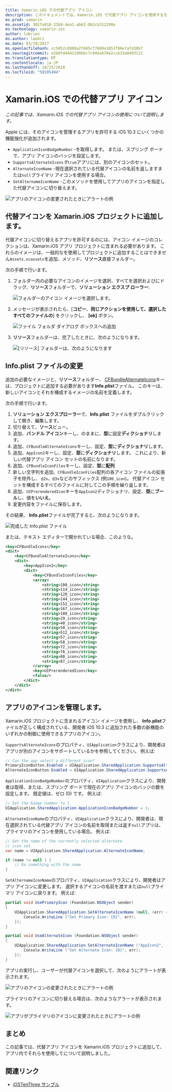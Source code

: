 ```yaml
---
title: Xamarin.iOS での代替アプリ アイコン
description: このドキュメントでは、Xamarin.iOS で代替アプリ アイコンを使用する方法について説明します。 これは、Xamarin.iOS プロジェクトにこれらのアイコンを追加する方法、Info.plist ファイルを変更する方法、およびアプリのアイコンをプログラムで管理する方法について説明します。
ms.prod: xamarin
ms.assetid: 302fa818-33b9-4ea1-ab63-0b2cb312299a
ms.technology: xamarin-ios
author: lobrien
ms.author: laobri
ms.date: 03/29/2017
ms.openlocfilehash: cc5052c8988a27605cf7680a3853f80e7afd38b7
ms.sourcegitcommit: e268fd44422d0bbc7c944a678e2cc633a0493122
ms.translationtype: MT
ms.contentlocale: ja-JP
ms.lasthandoff: 10/25/2018
ms.locfileid: "50105494"
---
```

# <a name="alternate-app-icons-in-xamarinios"></a>Xamarin.iOS での代替アプリ アイコン

_この記事では、Xamarin.iOS での代替アプリ アイコンの使用について説明します。_

Apple には、そのアイコンを管理するアプリを許可する iOS 10.3 にいくつかの機能強化が追加されます。

 - `ApplicationIconBadgeNumber` -を取得します。 または、スプリング ボードで、アプリ アイコンのバッジを設定します。
 - `SupportsAlternateIcons` If`true`アプリには、別のアイコンのセット。
 - `AlternateIconName` -現在選択されている代替アイコンの名前を返しますまたは`null`プライマリ アイコンを使用する場合。
 - `SetAlternameIconName` -このメソッドを使用してアプリのアイコンを指定した代替アイコンに切り替えます。

![](alternate-app-icons-images/icons04.png "アプリのアイコンの変更されたときにアラートの例")

<a name="Adding-Alternate-Icons" />

## <a name="adding-alternate-icons-to-a-xamarinios-project"></a>代替アイコンを Xamarin.iOS プロジェクトに追加します。

代替アイコンに切り替えるアプリを許可するのには、アイコン イメージのコレクションは、Xamarin.iOS アプリ プロジェクトに含まれる必要があります。 これらのイメージは、一般的なを使用してプロジェクトに追加することはできません`Assets.xcassets`を追加、メソッド、**リソース**直接フォルダー。

次の手順で行います。

1. フォルダー内の必要なアイコンのイメージを選択、すべてを選択およびにドラッグ、**リソース**フォルダーで、**ソリューション エクスプ ローラー**:

    ![](alternate-app-icons-images/icons00.png "フォルダーのアイコン イメージを選択します。")

2. メッセージが表示されたら、[**コピー**、**同じアクションを使用して、選択したすべてのファイルの**] をクリックし、 **[ok]** ボタン。

    ![](alternate-app-icons-images/icons02.png "ファイル フォルダ ダイアログ ボックスへの追加")

3. **リソース**フォルダーは、完了したときに、次のようになります。

    ![](alternate-app-icons-images/icons01.png "[リソース] フォルダーは、次のようになります")

<a name="Modifying-the-Info.plist-File" />

## <a name="modifying-the-infoplist-file"></a>Info.plist ファイルの変更

追加の必要なイメージと、**リソース**フォルダー、 [CFBundleAlternateIcons](https://developer.apple.com/library/content/documentation/General/Reference/InfoPlistKeyReference/Articles/CoreFoundationKeys.html#//apple_ref/doc/uid/TP40009249-SW13)キーは、プロジェクトに追加する必要があります**Info.plist**ファイル。 このキーは、新しいアイコンとそれを構成するイメージの名前を定義します。

次の手順で行います。

1. **ソリューション エクスプローラー**で、**Info.plist** ファイルをダブルクリックして開き、編集します。
2. 切り替えて、**ソース**ビュー。
3. 追加、**バンドル アイコン**キーし、のままに、**型**に設定**ディクショナリ**します。
4. 追加、`CFBundleAlternateIcons`キーし、設定、**型**に**ディクショナリ**します。
5. 追加、`AppIcon2`キーし、設定、**型**に**ディクショナリ**します。 これにより、新しい代替アプリ アイコン セットの名前になります。
6. 追加、`CFBundleIconFiles`キーし、設定、**型**に**配列**
7. 新しい文字列を追加、`CFBundleIconFiles`配列の各アイコン ファイルの拡張子を除外し、 `@2x`、`@3x`などのサフィックス (例`100_icon`)。 代替アイコン セットを構成するすべてのファイルに対してこの手順を繰り返します。
8. 追加、`UIPrerenderedIcon`キーを`AppIcon2`ディクショナリ、設定、**型**に**ブール**し、値を**いいえ**。
9. 変更内容をファイルに保存します。

その結果、 **Info.plist**ファイルが完了すると、次のようになります。

![](alternate-app-icons-images/icons03.png "完成した Info.plist ファイル")

または、テキスト エディターで開かれている場合、このような。

```xml
<key>CFBundleIcons</key>
<dict>
    <key>CFBundleAlternateIcons</key>
    <dict>
        <key>AppIcon2</key>
        <dict>
            <key>CFBundleIconFiles</key>
            <array>
                <string>100_icon</string>
                <string>114_icon</string>
                <string>120_icon</string>
                <string>144_icon</string>
                <string>152_icon</string>
                <string>167_icon</string>
                <string>180_icon</string>
                <string>29_icon</string>
                <string>40_icon</string>
                <string>50_icon</string>
                <string>512_icon</string>
                <string>57_icon</string>
                <string>58_icon</string>
                <string>72_icon</string>
                <string>76_icon</string>
                <string>80_icon</string>
                <string>87_icon</string>
            </array>
            <key>UIPrerenderedIcon</key>
            <false/>
        </dict>
    </dict>
</dict>
```

<a name="Managing-the-Apps-Icon" />

## <a name="managing-the-apps-icon"></a>アプリのアイコンを管理します。 

Xamarin.iOS プロジェクトに含まれるアイコン イメージを使用し、 **Info.plist**ファイルが正しく構成されている、開発者 iOS 10.3 に追加された多数の新機能のいずれかの制御に使用できるアプリのアイコン。

`SupportsAlternateIcons`のプロパティ、`UIApplication`クラスにより、開発者はアプリが別のアイコンをサポートしているかを参照してください。 例えば:

```csharp
// Can the app select a different icon?
PrimaryIconButton.Enabled = UIApplication.SharedApplication.SupportsAlternateIcons;
AlternateIconButton.Enabled = UIApplication.SharedApplication.SupportsAlternateIcons;
```

`ApplicationIconBadgeNumber`のプロパティ、`UIApplication`クラスにより、開発者は取得、または、スプリング ボードで現在のアプリ アイコンのバッジの数を設定します。 既定値は、ゼロ (0) です。 例えば:

```csharp
// Set the badge number to 1
UIApplication.SharedApplication.ApplicationIconBadgeNumber = 1;
```

`AlternateIconName`のプロパティ、`UIApplication`クラスにより、開発者は、現在選択されている代替アプリ アイコンの名前を取得または返す`null`アプリは、プライマリのアイコンを使用している場合。 例えば:

```csharp
// Get the name of the currently selected alternate
// icon set
var name = UIApplication.SharedApplication.AlternateIconName;

if (name != null ) {
    // Do something with the name
}
```

`SetAlternameIconName`のプロパティ、`UIApplication`クラスにより、開発者はアプリ アイコンに変更します。 選択するアイコンの名前を渡すまたは`null`プライマリ アイコンに戻ります。 例えば:

```csharp
partial void UsePrimaryIcon (Foundation.NSObject sender)
{
    UIApplication.SharedApplication.SetAlternateIconName (null, (err) => {
        Console.WriteLine ("Set Primary Icon: {0}", err);
    });
}

partial void UseAlternateIcon (Foundation.NSObject sender)
{
    UIApplication.SharedApplication.SetAlternateIconName ("AppIcon2", (err) => {
        Console.WriteLine ("Set Alternate Icon: {0}", err);
    });
}
```

アプリの実行し、ユーザーが代替アイコンを選択して、次のようにアラートが表示されます。

![](alternate-app-icons-images/icons04.png "アプリのアイコンの変更されたときにアラートの例")

プライマリのアイコンに切り替える場合は、次のようなアラートが表示されます。

![](alternate-app-icons-images/icons05.png "アプリがプライマリのアイコンに変更されたときにアラートの例")

<a name="Summary" />

## <a name="summary"></a>まとめ

この記事では、代替アプリ アイコンを Xamarin.iOS プロジェクトに追加して、アプリ内でそれらを使用してについて説明しました。



## <a name="related-links"></a>関連リンク

- [iOSTenThree サンプル](https://developer.xamarin.com/samples/ios/iOS10/iOSTenThree)
